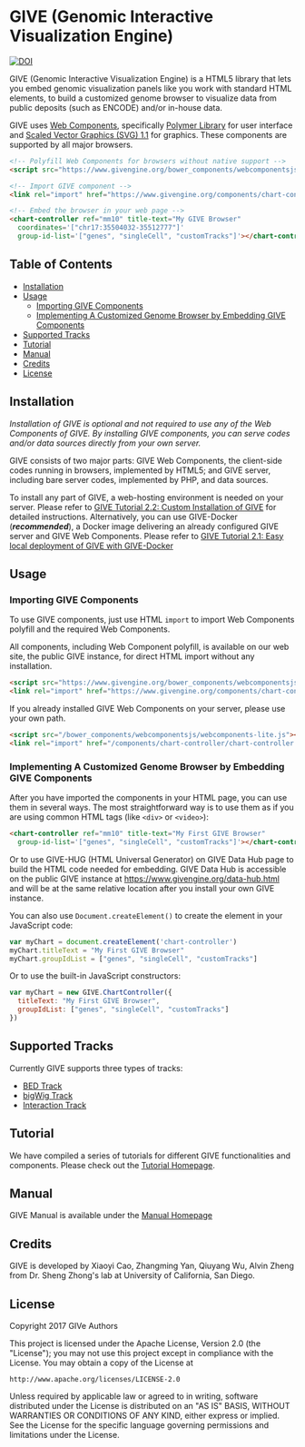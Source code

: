 # GIVE (Genomic Interactive Visualization Engine)

[![DOI](https://zenodo.org/badge/14942891.svg)](https://zenodo.org/badge/latestdoi/14942891)

GIVE (Genomic Interactive Visualization Engine) is a HTML5 library that lets you embed genomic visualization panels like you work with standard HTML elements, to build a customized genome browser to visualize data from public deposits (such as ENCODE) and/or in-house data.

GIVE uses [Web Components](https://www.webcomponents.org/), specifically [Polymer Library](https://www.polymer-project.org/) for user interface and [Scaled Vector Graphics (SVG) 1.1](https://www.w3.org/TR/SVG/) for graphics. These components are supported by all major browsers.

```html
<!-- Polyfill Web Components for browsers without native support -->
<script src="https://www.givengine.org/bower_components/webcomponentsjs/webcomponents-lite.js"></script>

<!-- Import GIVE component -->
<link rel="import" href="https://www.givengine.org/components/chart-controller/chart-controller.html">

<!-- Embed the browser in your web page -->
<chart-controller ref="mm10" title-text="My GIVE Browser"
  coordinates='["chr17:35504032-35512777"]'
  group-id-list='["genes", "singleCell", "customTracks"]'></chart-controller>
```

## Table of Contents
*   [Installation](#installation)
*   [Usage](#usage)
    *   [Importing GIVE Components](#importing-give-components)
    *   [Implementing A Customized Genome Browser by Embedding GIVE Components](#implementing-a-customized-genome-browser-by-embedding-give-components)
*   [Supported Tracks](#supported-tracks)
*   [Tutorial](#tutorial)
*   [Manual](#manual)
*   [Credits](#credits)
*   [License](#license)

## Installation

*Installation of GIVE is optional and not required to use any of the Web Components of GIVE. By installing GIVE components, you can serve codes and/or data sources directly from your own server.*

GIVE consists of two major parts: GIVE Web Components, the client-side codes running in browsers, implemented by HTML5; and GIVE server, including bare server codes, implemented by PHP, and data sources.

To install any part of GIVE, a web-hosting environment is needed on your server. Please refer to [GIVE Tutorial 2.2: Custom Installation of GIVE](tutorials/2.2-custom-installation.md) for detailed instructions. Alternatively, you can use GIVE-Docker (_**recommended**_), a Docker image delivering an already configured GIVE server and GIVE Web Components. Please refer to [GIVE Tutorial 2.1: Easy local deployment of GIVE with GIVE-Docker](tutorials/2.1-GIVE-Docker.md)

## Usage

### Importing GIVE Components

To use GIVE components, just use HTML `import` to import Web Components polyfill and the required Web Components.

All components, including Web Component polyfill, is available on our web site, the public GIVE instance, for direct HTML import without any installation.
```html
<script src="https://www.givengine.org/bower_components/webcomponentsjs/webcomponents-lite.js"></script>
<link rel="import" href="https://www.givengine.org/components/chart-controller/chart-controller.html">
```

If you already installed GIVE Web Components on your server, please use your own path.
```html
<script src="/bower_components/webcomponentsjs/webcomponents-lite.js"></script>
<link rel="import" href="/components/chart-controller/chart-controller.html">
```

### Implementing A Customized Genome Browser by Embedding GIVE Components

After you have imported the components in your HTML page, you can use them in several ways. The most straightforward way is to use them as if you are using common HTML tags (like `<div>` or `<video>`):
```html
<chart-controller ref="mm10" title-text="My First GIVE Browser"
  group-id-list='["genes", "singleCell", "customTracks"]'></chart-controller>
```
Or to use GIVE-HUG (HTML Universal Generator) on GIVE Data Hub page to build the HTML code needed for embedding. GIVE Data Hub is accessible on the public GIVE instance at <https://www.givengine.org/data-hub.html> and will be at the same relative location after you install your own GIVE instance.

You can also use `Document.createElement()` to create the element in your JavaScript code:
```JavaScript
var myChart = document.createElement('chart-controller')
myChart.titleText = "My First GIVE Browser"
myChart.groupIdList = ["genes", "singleCell", "customTracks"]
```
Or to use the built-in JavaScript constructors:
```JavaScript
var myChart = new GIVE.ChartController({
  titleText: "My First GIVE Browser",
  groupIdList: ["genes", "singleCell", "customTracks"]
})
```

## Supported Tracks

Currently GIVE supports three types of tracks:
*   [BED Track](html/components/track-object/bed-track/)
*   [bigWig Track](html/components/track-object/bigwig-track/)
*   [Interaction Track](html/components/track-object/interaction-track/)

## Tutorial

We have compiled a series of tutorials for different GIVE functionalities and components. Please check out the [Tutorial Homepage](tutorials/Readme.md).

## Manual

GIVE Manual is available under the [Manual Homepage](manuals/Readme.md)

## Credits

GIVE is developed by Xiaoyi Cao, Zhangming Yan, Qiuyang Wu, Alvin Zheng from Dr. Sheng Zhong's lab at University of California, San Diego.

## License

Copyright 2017 GIVe Authors

This project is licensed under the Apache License, Version 2.0 (the "License");
you may not use this project except in compliance with the License.
You may obtain a copy of the License at

    http://www.apache.org/licenses/LICENSE-2.0

Unless required by applicable law or agreed to in writing, software
distributed under the License is distributed on an "AS IS" BASIS,
WITHOUT WARRANTIES OR CONDITIONS OF ANY KIND, either express or implied.
See the License for the specific language governing permissions and
limitations under the License.
